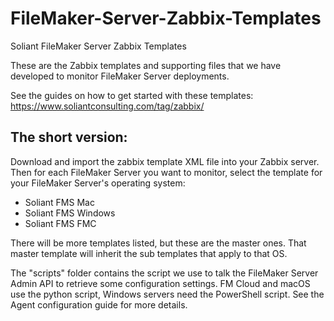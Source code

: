 # FileMaker-Server-Zabbix-Templates
Soliant FileMaker Server Zabbix Templates

These are the Zabbix templates and supporting files that we have developed to monitor FileMaker Server deployments.

See the guides on how to get started with these templates: https://www.soliantconsulting.com/tag/zabbix/

## The short version:
Download and import the zabbix template XML file into your Zabbix server.  Then for each FileMaker Server you want to monitor, select the template for your FileMaker Server's operating system:
- Soliant FMS Mac
- Soliant FMS Windows
- Soliant FMS FMC

There will be more templates listed, but these are the master ones. That master template will inherit the sub templates that apply to that OS.

The "scripts" folder contains the script we use to talk the FileMaker Server Admin API to retrieve some configuration settings.  FM Cloud and macOS use the python script, Windows servers need the PowerShell script.  See the Agent configuration guide for more details.
